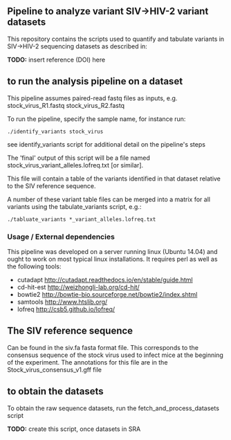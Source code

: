## Pipeline to analyze variant SIV->HIV-2 variant datasets

This repository contains the scripts used to quantify and tabulate 
variants in SIV->HIV-2 sequencing datasets as described in:

**TODO:** insert reference (DOI) here 


## to run the analysis pipeline on a dataset

This pipeline assumes paired-read fastq files as inputs, e.g. stock_virus_R1.fastq stock_virus_R2.fastq 

To run the pipeline, specify the sample name, for instance run:

`./identify_variants stock_virus`

see identify_variants script for additional detail on the pipeline's steps

The 'final' output of this script will be a file named stock_virus_variant_alleles.lofreq.txt [or similar].

This file will contain a table of the variants identified in that dataset relative to the SIV reference sequence.

A number of these variant table files can be merged into a matrix for all variants using the tabulate_variants script, e.g.:

`./tabluate_variants *_variant_alleles.lofreq.txt`


### Usage / External dependencies

This pipeline was developed on a server running linux (Ubuntu 14.04) and ought to
work on most typical linux installations.  It requires perl as well as the following
tools:

* cutadapt			http://cutadapt.readthedocs.io/en/stable/guide.html
* cd-hit-est 		http://weizhongli-lab.org/cd-hit/
* bowtie2			http://bowtie-bio.sourceforge.net/bowtie2/index.shtml
* samtools			http://www.htslib.org/
* lofreq			http://csb5.github.io/lofreq/

## The SIV reference sequence

Can be found in the siv.fa fasta format file.  This corresponds to the consensus sequence of the
stock virus used to infect mice at the beginning of the experiment.  The annotations for this file
are in the Stock_virus_consensus_v1.gff file

## to obtain the datasets

To obtain the raw sequence datasets, run the fetch_and_process_datasets script

**TODO:** create this script, once datasets in SRA 
